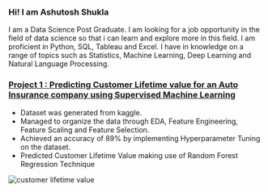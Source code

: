 ### Hi! I am Ashutosh Shukla      
I am a Data Science Post Graduate. I am looking for a job opportunity in the field of data science so that i can learn and explore more in this field. I am proficient in Python, SQL, Tableau and Excel. I have in knowledge on a range of topics such as Statistics, Machine Learning, Deep Learning and Natural Language Processing.       
### [Project 1 : Predicting Customer Lifetime value for an Auto Insurance company using Supervised Machine Learning](https://github.com/Ashutosh46/Project)

* Dataset was generated from kaggle.
* Managed to organize the data through EDA, Feature Engineering, Feature Scaling and Feature Selection.
* Achieved an accuracy of 89% by implementing Hyperparameter Tuning on the dataset.
* Predicted Customer Lifetime Value making use of Random Forest Regression Technique

![customer lifetime value](https://github.com/Ashutosh46/Ashutosh-Shukla_Portfolio/assets/91247514/571c6350-5444-4171-9912-2e8a9e0baa43)

